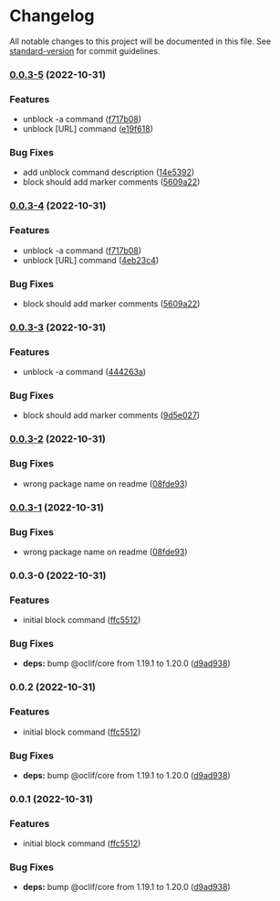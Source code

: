 # Changelog

All notable changes to this project will be documented in this file. See [standard-version](https://github.com/conventional-changelog/standard-version) for commit guidelines.

### [0.0.3-5](https://github.com/karlmarxlopez/deep-work-cli/compare/v0.0.3-2...v0.0.3-5) (2022-10-31)


### Features

* unblock -a command ([f717b08](https://github.com/karlmarxlopez/deep-work-cli/commit/f717b0845087e271d4af293cdacc25020f333320))
* unblock [URL] command ([e19f618](https://github.com/karlmarxlopez/deep-work-cli/commit/e19f618ec385655e3f1c4d8ac0cc05cb845e9bc5))


### Bug Fixes

* add unblock command description ([14e5392](https://github.com/karlmarxlopez/deep-work-cli/commit/14e53929bc74d147f8116f4f872eae01c72a1456))
* block should add marker comments ([5609a22](https://github.com/karlmarxlopez/deep-work-cli/commit/5609a2232b24a9748389465d426fe74dcb5c0190))

### [0.0.3-4](https://github.com/karlmarxlopez/deep-work-cli/compare/v0.0.3-2...v0.0.3-4) (2022-10-31)


### Features

* unblock -a command ([f717b08](https://github.com/karlmarxlopez/deep-work-cli/commit/f717b0845087e271d4af293cdacc25020f333320))
* unblock [URL] command ([4eb23c4](https://github.com/karlmarxlopez/deep-work-cli/commit/4eb23c437269a0fc71ab42934a6e5fc8ee399a10))


### Bug Fixes

* block should add marker comments ([5609a22](https://github.com/karlmarxlopez/deep-work-cli/commit/5609a2232b24a9748389465d426fe74dcb5c0190))

### [0.0.3-3](https://github.com/karlmarxlopez/deep-work-cli/compare/v0.0.3-2...v0.0.3-3) (2022-10-31)


### Features

* unblock -a command ([444263a](https://github.com/karlmarxlopez/deep-work-cli/commit/444263a4451a141cb294a0ea7f57508bb0c1631c))


### Bug Fixes

* block should add marker comments ([9d5e027](https://github.com/karlmarxlopez/deep-work-cli/commit/9d5e0279f257d563f56dfc33f33467a7799c0d92))

### [0.0.3-2](https://github.com/karlmarxlopez/deep-work-cli/compare/v0.0.3-0...v0.0.3-2) (2022-10-31)


### Bug Fixes

* wrong package name on readme ([08fde93](https://github.com/karlmarxlopez/deep-work-cli/commit/08fde938743a1d862f9e377b6d686769ca4b562c))

### [0.0.3-1](https://github.com/karlmarxlopez/deep-work-cli/compare/v0.0.3-0...v0.0.3-1) (2022-10-31)


### Bug Fixes

* wrong package name on readme ([08fde93](https://github.com/karlmarxlopez/deep-work-cli/commit/08fde938743a1d862f9e377b6d686769ca4b562c))

### 0.0.3-0 (2022-10-31)


### Features

* initial block command ([ffc5512](https://github.com/karlmarxlopez/deep-work-cli/commit/ffc551285de27463d148fce6684399bb45ce301f))


### Bug Fixes

* **deps:** bump @oclif/core from 1.19.1 to 1.20.0 ([d9ad938](https://github.com/karlmarxlopez/deep-work-cli/commit/d9ad938428acfebd2e469ddf6d255c0bd364728a))

### 0.0.2 (2022-10-31)


### Features

* initial block command ([ffc5512](https://github.com/karlmarxlopez/deep-work-cli/commit/ffc551285de27463d148fce6684399bb45ce301f))


### Bug Fixes

* **deps:** bump @oclif/core from 1.19.1 to 1.20.0 ([d9ad938](https://github.com/karlmarxlopez/deep-work-cli/commit/d9ad938428acfebd2e469ddf6d255c0bd364728a))

### 0.0.1 (2022-10-31)


### Features

* initial block command ([ffc5512](https://github.com/karlmarxlopez/deep-work-cli/commit/ffc551285de27463d148fce6684399bb45ce301f))


### Bug Fixes

* **deps:** bump @oclif/core from 1.19.1 to 1.20.0 ([d9ad938](https://github.com/karlmarxlopez/deep-work-cli/commit/d9ad938428acfebd2e469ddf6d255c0bd364728a))
